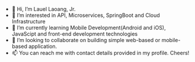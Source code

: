 - 👋 Hi, I’m Lauel Laoang, Jr.
- 👀 I’m interested in API, Microservices, SpringBoot and Cloud Infrastructure
- 🌱 I’m currently learning Mobile Development(Android and iOS), JavaScipt and front-end development technologies
- 💞️ I’m looking to collaborate on building simple web-based or mobile-based application.
- 📫 You can reach me with contact details provided in my profile. Cheers!

<!---
lslaoang/lslaoang is a ✨ special ✨ repository because its `README.md` (this file) appears on your GitHub profile.
You can click the Preview link to take a look at your changes.
--->
